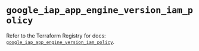 # `google_iap_app_engine_version_iam_policy`

Refer to the Terraform Registry for docs: [`google_iap_app_engine_version_iam_policy`](https://registry.terraform.io/providers/hashicorp/google-beta/5.15.0/docs/resources/google_iap_app_engine_version_iam_policy).

